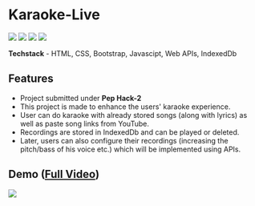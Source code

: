 # Karaoke-Live

<img src="https://img.shields.io/github/issues/kushagra219/Karaoke-Live"> <img src="https://img.shields.io/github/stars/kushagra219/Karaoke-Live?color=green&style=social"> <img src="https://img.shields.io/badge/developed%20by-Kushagra%20Garg-blue"> <img src="https://img.shields.io/github/repo-size/kushagra219/Karaoke-Live"> 

<strong>Techstack</strong> - HTML, CSS, Bootstrap, Javascipt, Web APIs, IndexedDb

## Features
* Project submitted under <strong>Pep Hack-2</strong>
* This project is made to enhance the users' karaoke experience. 
* User can do karaoke with already stored songs (along with lyrics) as well as paste song links from YouTube.
* Recordings are stored in IndexedDb and can be played or deleted. 
* Later, users can also configure their recordings (increasing the pitch/bass of his voice etc.) which will be implemented using APIs. 

## Demo ([Full Video](https://youtu.be/4INyCrADytI))
<img src="assets/videos/video.gif">
